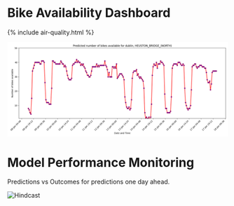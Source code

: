 # Bike Availability Dashboard

{% include air-quality.html %}

![Forecast](./bike_availability_forecast.png)

# Model Performance Monitoring

Predictions vs Outcomes for predictions one day ahead.

![Hindcast](./bike_availability_hindcast_1day.png.png)
    
